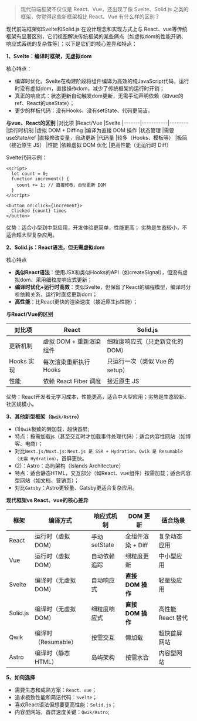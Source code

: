 > 现代前端框架不仅仅是 React、Vue，还出现了像 Svelte、Solid.js 之类的框架，你觉得这些新框架相比 React、Vue 有什么样的区别？

现代前端框架如Svelte和Solid.js 在设计理念和实现方式上与 React、vue等传统框架有显著区别，它们视图解决传统框架的某些痛点（如虚拟dom的性能开销、响应式系统的复杂性等）；以下是它们的核心差异和特点：

**1、Svelte：编译时框架，无虚拟dom**

核心特点：
- 编译时优化，Svelte在构建阶段将组件编译为高效的纯JavaScript代码，运行时没有虚拟dom，直接操作dom，减少了传统框架的运行时开销；
- 真正的响应式：状态更新自动触发dom更新，无需手动声明依赖（如vue的ref、React的useState）；
- 更少的样板代码：没有Hooks、没有setState、代码更简洁。

**与vue、React的区别**
|对比项	|React/Vue	|Svelte
|-------|-----------|--------
|运行时机制	|虚拟 DOM + Diffing	|编译为直接 DOM 操作
|状态管理	|需要 useState/ref	|直接修改变量，自动更新
|代码量	|较多（Hooks、模板等）	|极简（接近原生 JS）
|性能	|依赖虚拟 DOM 优化	|更高性能（无运行时 Diff）

Svelte代码示例：
```
<script>
  let count = 0;
  function increment() {
    count += 1; // 直接修改，自动更新 DOM
  }
</script>

<button on:click={increment}>
  Clicked {count} times
</button>
```

优势：适合小型到中型应用，开发体验更简单，性能更高； 劣势是生态较小，不适合超大型复杂应用。


**2、Solid.js：React语法，但无需虚拟dom**

核心特点

- **类似React语法**：使用JSX和类似Hooks的API（如createSignal），但没有虚拟dom、采用细粒度响应式更新；
- **编译时优化+运行时高效**：类似Svelte，但保留了React的编程模型，编译时分析依赖关系，运行时直接更新dom；
- **高性能**：比React更快的渲染速度（接近原生js性能）；

**与React/Vue的区别**

|对比项	|React	|Solid.js
|-------|-------|---------
|更新机制	|虚拟 DOM + 重新渲染组件	|细粒度响应式（只更新变化的 DOM）
|Hooks 实现	|每次渲染重新执行 Hooks	|只运行一次（类似 Vue 的 setup）
|性能	|依赖 React Fiber 调度	|接近原生 JS

优势：React开发者无学习成本，性能更高，适合中大型应用；劣势是生态较新、社区规模小。

**3、其他新型框架（```Qwik/Astro```）**
- (1)`Qwik`极致的懒加载，超快首屏;
- 特点：按需加载js（甚至交互时才加载事件处理代码）；适合内容性网站（如博客、电商）；
- 对比`Next.js/Nuxt.js`: `Next.js 是 SSR + Hydration，Qwik 是 Resumable（无需 Hydration）`，首屏更快。
- (2)：Astro：岛屿架构（Islands Architecture）
- 特点：适合静态HTML，交互部分（如React、vue组件）按需加载；适合内容型网站（如文档、营销页）；
- 对比`Gatsby`：Astro更轻量、Gatsby更适合复杂应用。

**现代框架vs React、vue的核心差异**

|框架	|编译方式	|响应式机制	|DOM 更新	|适合场景
|-----|---------|-----------|---------|--------
|React	|运行时（虚拟 DOM）	|手动 setState	|全组件渲染 + Diff	|复杂动态应用
|Vue	|运行时（虚拟 DOM）	|自动依赖追踪	|细粒度更新|	中小型应用
|Svelte|	编译时（无虚拟 DOM）	|自动响应式	|**直接 DOM 操作**|	轻量级应用
|Solid.js	|编译时（无虚拟 DOM）	|细粒度响应式	|**直接 DOM 操作**|	高性能 React 替代
|Qwik	|编译时（Resumable）	|按需交互	|懒加载	|超快首屏网站
|Astro	|编译时（静态 HTML）	|岛屿架构	|按需水合	|内容型网站


**5、如何选择**
- 需要生态和成熟方案：`React、vue`；
- 追求极致性能和简洁代码：`Svelte`；
- 喜欢React语法但想要更高性能：`Solid.js`；
- 内容型网站，首屏速度关键：`Qwik/Astro`;








